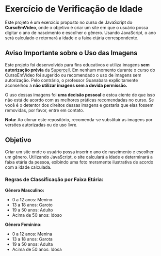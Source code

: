 # Exercício de Verificação de Idade
 Este projeto é um exercício proposto no curso de JavaScript do **CursoEmVídeo**, onde o objetivo é criar um site em que o usuário possa digitar o ano de nascimento e escolher o gênero. Usando JavaScript, o ano será calculado e retornará a idade e a faixa etária correspondente.

## Aviso Importante sobre o Uso das Imagens
 Este projeto foi desenvolvido para fins educativos e utiliza imagens **sem autorização prévia** da [Supercell](https://supercell.com/en/). Em nenhum momento durante o curso do CursoEmVídeo foi sugerido ou 
 recomendado o uso de imagens sem autorização. Pelo contrário, o professor Guanabara explicitamente aconselhou a **não utilizar imagens sem a devida permissão.**

 O uso dessas imagens foi **uma decisão pessoal** e estou ciente de que isso não está de acordo com as melhores práticas recomendadas no curso. Se você é o detentor dos 
 direitos dessas imagens e gostaria que elas fossem removidas, por favor, entre em contato.

 **Nota:** Ao clonar este repositório, recomenda-se substituir as imagens por versões autorizadas ou de uso livre.

## Objetivo
 Criar um site onde o usuário possa inserir o ano de nascimento e escolher um gênero. Utilizando JavaScript, o site calculará a idade e determinará a faixa etária da pessoa, exibindo uma foto meramente ilustrativa de acordo com a idade calculada.

### Regras de Classificação por Faixa Etária:
 
**Gênero Masculino:**
- 0 a 12 anos: Menino
- 13 a 18 anos: Garoto
- 19 a 50 anos: Adulto
- Acima de 50 anos: Idoso

**Gênero Feminino:**
- 0 a 12 anos: Menina
- 13 a 18 anos: Garota
- 19 a 50 anos: Adulta
- Acima de 50 anos: Idosa
